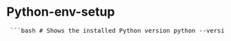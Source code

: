 # Python-env-setup

<pre> ```bash # Shows the installed Python version python --version # Runs the Python file named script.py python script.py # Installs the specified Python package pip install package_name # Lists all installed Python packages pip list # Creates a virtual environment python -m venv env_name # Activates the virtual environment (Windows) .\env_name\Scripts\activate # Deactivates the virtual environment deactivate # Saves current packages to a file pip freeze > requirements.txt # Installs packages listed in requirements.txt pip install -r requirements.txt # Checks type hints using mypy (if installed) mypy file.py ``` </pre>


